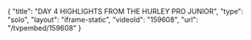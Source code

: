 {
    "title": "DAY 4 HIGHLIGHTS FROM THE HURLEY PRO JUNIOR",
    "type": "solo",
    "layout": "iframe-static",
    "videoId": "159608",
    "url": "\/tvpembed\/159608"
}